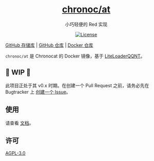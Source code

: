 <div align="center">
<a href="https://chronocat.vercel.app" target="_blank" rel="noopener noreferrer">
<h1>chronoc/at</h1>
</a>
<p>小巧轻便的 Red 实现</p>

[![License](https://img.shields.io/github/license/chrononeko/docker?style=flat-square)](https://github.com/chrononeko/docker/blob/master/LICENSE)
</div>

[GitHub 存储库](https://github.com/chrononeko/docker)
|
[GitHub 仓库](https://ghcr.io/chrononeko/chronocat)
|
[Docker 仓库](https://hub.docker.com/r/chronoc/at)

`chronoc/at` 是 Chronocat 的 Docker 镜像，基于 [LiteLoaderQQNT](https://llqqnt.mukapp.top)。

## :construction: WIP :construction:

此项目正处于其 v0.x 时期。在创建一个 Pull Request 之前，请务必先在 Bugtracker 上 [创建一个 Issue](https://github.com/chrononeko/bugtracker/issues/new/choose)。

## 使用

请查看 [文档](https://chronocat.vercel.app/install/docker/official)。

## 许可

[AGPL-3.0](https://github.com/chrononeko/docker/blob/master/LICENSE)
